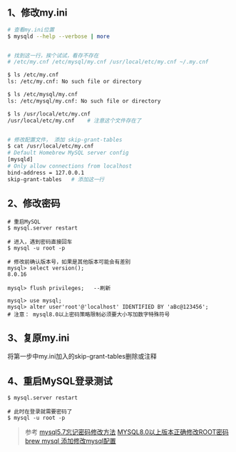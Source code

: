 
## 1、修改my.ini
```bash
# 查看my.ini位置
$ mysqld --help --verbose | more


# 找到这一行，挨个试试，看存不存在
# /etc/my.cnf /etc/mysql/my.cnf /usr/local/etc/my.cnf ~/.my.cnf

$ ls /etc/my.cnf
ls: /etc/my.cnf: No such file or directory

$ ls /etc/mysql/my.cnf
ls: /etc/mysql/my.cnf: No such file or directory

$ ls /usr/local/etc/my.cnf
/usr/local/etc/my.cnf    # 注意这个文件存在了


# 修改配置文件， 添加 skip-grant-tables
$ cat /usr/local/etc/my.cnf
# Default Homebrew MySQL server config
[mysqld]
# Only allow connections from localhost
bind-address = 127.0.0.1
skip-grant-tables   # 添加这一行

```

## 2、修改密码
```shell
# 重启MySQL
$ mysql.server restart

# 进入，遇到密码直接回车
$ mysql -u root -p

# 修改前确认版本号，如果是其他版本可能会有差别
mysql> select version();
8.0.16

mysql> flush privileges;   --刷新

mysql> use mysql;
mysql> alter user'root'@'localhost' IDENTIFIED BY 'aBc@123456'; 
# 注意： mysql8.0以上密码策略限制必须要大小写加数字特殊符号
```

## 3、复原my.ini
将第一步中my.ini加入的skip-grant-tables删除或注释

## 4、重启MySQL登录测试
```shell
$ mysql.server restart

# 此时在登录就需要密码了
$ mysql -u root -p
```

>参考
>[mysql5.7忘记密码修改方法](https://blog.csdn.net/lxw983520/article/details/83547779)
>[MYSQL8.0以上版本正确修改ROOT密码](https://blog.csdn.net/yi247630676/article/details/80352655)
>[brew mysql 添加修改mysql配置](https://blog.csdn.net/mijinhuandu/article/details/49614499)


